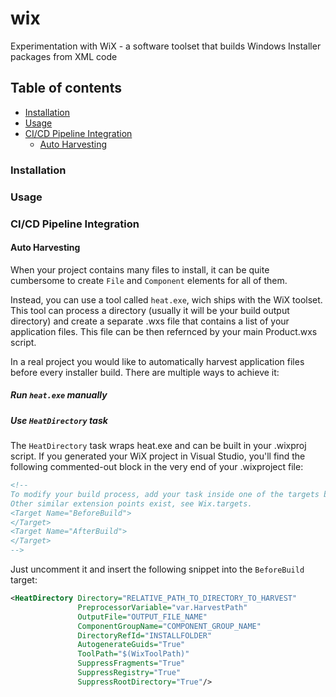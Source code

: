 # wix #
Experimentation with WiX - a software toolset that builds Windows Installer packages from XML code

## Table of contents ##
* [Installation](#installation)
* [Usage](#usage)
* [CI/CD Pipeline Integration](#ci_cd_pipeline_integration)
  * [Auto Harvesting](#auto_harvesting)

### Installation ###

### Usage ###

### CI/CD Pipeline Integration ###

#### Auto Harvesting ####
When your project contains many files to install, it can be quite cumbersome to create `File` and `Component` elements for all of them. 

Instead, you can use a tool called `heat.exe`, wich ships with the WiX toolset. This tool can process a directory (usually it will be your build output directory) and create a separate .wxs file that contains a list of your application files. This file can be then refernced by your main Product.wxs script.

In a real project you would like to automatically harvest application files before every installer build. 
There are multiple ways to achieve it:

##### Run `heat.exe` manually #####

##### Use `HeatDirectory` task #####
The `HeatDirectory` task wraps heat.exe and can be built in your .wixproj script. 
If you generated your WiX project in Visual Studio, you'll find the following commented-out block in the very end of your .wixproject file:
```xml
<!--
To modify your build process, add your task inside one of the targets below and uncomment it.
Other similar extension points exist, see Wix.targets.
<Target Name="BeforeBuild">
</Target>
<Target Name="AfterBuild">
</Target>
-->
```
Just uncomment it and insert the following snippet into the `BeforeBuild` target:
```xml
<HeatDirectory Directory="RELATIVE_PATH_TO_DIRECTORY_TO_HARVEST"
               PreprocessorVariable="var.HarvestPath"
               OutputFile="OUTPUT_FILE_NAME"
               ComponentGroupName="COMPONENT_GROUP_NAME"
               DirectoryRefId="INSTALLFOLDER"
               AutogenerateGuids="True"
               ToolPath="$(WixToolPath)"
               SuppressFragments="True"
               SuppressRegistry="True"
               SuppressRootDirectory="True"/>
```
